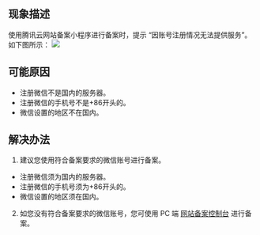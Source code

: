 ## 现象描述
使用腾讯云网站备案小程序进行备案时，提示 “因账号注册情况无法提供服务”。如下图所示：
![](https://main.qcloudimg.com/raw/856816d6187981d93014a110ca2f10f1.png)

## 可能原因
- 注册微信不是国内的服务器。
- 注册微信的手机号不是+86开头的。
- 微信设置的地区不在国内。

## 解决办法
1. 建议您使用符合备案要求的微信账号进行备案。
  - 注册微信须为国内的服务器。
  - 注册微信的手机号须为+86开头的。
  - 微信设置的地区须在国内。
2. 如您没有符合备案要求的微信账号，您可使用 PC 端 [网站备案控制台](https://console.cloud.tencent.com/beian/manage) 进行备案。

